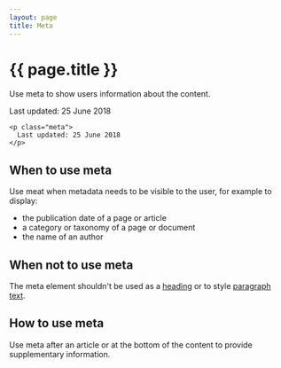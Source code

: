 ```yaml
---
layout: page
title: Meta
---
```


# {{ page.title }}

Use meta to show users information about the content.

<p class="meta">
  Last updated: 25 June 2018
</p>

    <p class="meta">
      Last updated: 25 June 2018
    </p>

## When to use meta

Use meat when metadata needs to be visible to the user, for example to display:
<ul>
  <li>the publication date of a page or article</li>
  <li>a category or taxonomy of a page or document</li>
  <li>the name of an author</li>
</ul>

## When not to use meta

The meta element shouldn't be used as a <a href="headings">heading</a> or to style <a href="paragraph">paragraph text</a>.

## How to use meta

Use meta after an article or at the bottom of the content to provide supplementary information.
